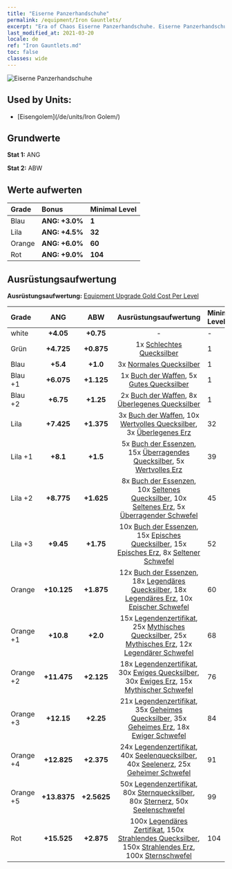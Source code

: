```yaml
---
title: "Eiserne Panzerhandschuhe"
permalink: /equipment/Iron Gauntlets/
excerpt: "Era of Chaos Eiserne Panzerhandschuhe. Eiserne Panzerhandschuhe"
last_modified_at: 2021-03-20
locale: de
ref: "Iron Gauntlets.md"
toc: false
classes: wide
---
```


  ![Eiserne Panzerhandschuhe](/images/e/e_6031.png)

## Used by Units:

* [Eisengolem](/de/units/Iron Golem/) 


## Grundwerte
 **Stat 1:** ANG

 **Stat 2:** ABW

## Werte aufwerten

  |     Grade    |   Bonus | Minimal Level | 
  |:-------------|:--------|:--------------| 
  | Blau | **ANG: +3.0%** | **1** | 
  | Lila | **ANG: +4.5%** | **32** | 
  | Orange | **ANG: +6.0%** | **60** | 
  | Rot | **ANG: +9.0%** | **104** | 


## Ausrüstungsaufwertung
 **Ausrüstungsaufwertung:** [Equipment Upgrade Gold Cost Per Level](/equipment/EquipmentUpgradeCostPerLevel/) 

  |          Grade      | ANG | ABW | Ausrüstungsaufwertung | Minimal Level |
  |:--------------------|:---------:|:---------:|:----------------:|:--------------|
  | white | **+4.05** | **+0.75** | - | - |
  | Grün | **+4.725** | **+0.875** | 1x [Schlechtes Quecksilber](/de/Items/mat_2/) | 1 |
  | Blau | **+5.4** | **+1.0** | 3x [Normales Quecksilber](/de/Items/mat_8/) | 1 |
  | Blau +1 | **+6.075** | **+1.125** | 1x [Buch der Waffen](/de/Items/mat_18/), 5x [Gutes Quecksilber](/de/Items/mat_14/) | 1 |
  | Blau +2 | **+6.75** | **+1.25** | 2x [Buch der Waffen](/de/Items/mat_25/), 8x [Überlegenes Quecksilber](/de/Items/mat_21/) | 1 |
  | Lila | **+7.425** | **+1.375** | 3x [Buch der Waffen](/de/Items/mat_32/), 10x [Wertvolles Quecksilber](/de/Items/mat_28/), 3x [Überlegenes Erz](/de/Items/mat_19/) | 32 |
  | Lila +1 | **+8.1** | **+1.5** | 5x [Buch der Essenzen](/de/Items/mat_39/), 15x [Überragendes Quecksilber](/de/Items/mat_35/), 5x [Wertvolles Erz](/de/Items/mat_26/) | 39 |
  | Lila +2 | **+8.775** | **+1.625** | 8x [Buch der Essenzen](/de/Items/mat_46/), 10x [Seltenes Quecksilber](/de/Items/mat_42/), 10x [Seltenes Erz](/de/Items/mat_40/), 5x [Überragender Schwefel](/de/Items/mat_36/) | 45 |
  | Lila +3 | **+9.45** | **+1.75** | 10x [Buch der Essenzen](/de/Items/mat_53/), 15x [Episches Quecksilber](/de/Items/mat_49/), 15x [Episches Erz](/de/Items/mat_47/), 8x [Seltener Schwefel](/de/Items/mat_43/) | 52 |
  | Orange | **+10.125** | **+1.875** | 12x [Buch der Essenzen](/de/Items/mat_60/), 18x [Legendäres Quecksilber](/de/Items/mat_56/), 18x [Legendäres Erz](/de/Items/mat_54/), 10x [Epischer Schwefel](/de/Items/mat_50/) | 60 |
  | Orange +1 | **+10.8** | **+2.0** | 15x [Legendenzertifikat](/de/Items/mat_67/), 25x [Mythisches Quecksilber](/de/Items/mat_63/), 25x [Mythisches Erz](/de/Items/mat_61/), 12x [Legendärer Schwefel](/de/Items/mat_57/) | 68 |
  | Orange +2 | **+11.475** | **+2.125** | 18x [Legendenzertifikat](/de/Items/mat_74/), 30x [Ewiges Quecksilber](/de/Items/mat_70/), 30x [Ewiges Erz](/de/Items/mat_68/), 15x [Mythischer Schwefel](/de/Items/mat_64/) | 76 |
  | Orange +3 | **+12.15** | **+2.25** | 21x [Legendenzertifikat](/de/Items/mat_81/), 35x [Geheimes Quecksilber](/de/Items/mat_77/), 35x [Geheimes Erz](/de/Items/mat_75/), 18x [Ewiger Schwefel](/de/Items/mat_71/) | 84 |
  | Orange +4 | **+12.825** | **+2.375** | 24x [Legendenzertifikat](/de/Items/mat_88/), 40x [Seelenquecksilber](/de/Items/mat_84/), 40x [Seelenerz](/de/Items/mat_82/), 25x [Geheimer Schwefel](/de/Items/mat_78/) | 91 |
  | Orange +5 | **+13.8375** | **+2.5625** | 50x [Legendenzertifikat](/de/Items/mat_95/), 80x [Sternquecksilber](/de/Items/mat_91/), 80x [Sternerz](/de/Items/mat_89/), 50x [Seelenschwefel](/de/Items/mat_85/) | 99 |
  | Rot | **+15.525** | **+2.875** | 100x [Legendäres Zertifikat](/de/Items/mat_102/), 150x [Strahlendes Quecksilber](/de/Items/mat_98/), 150x [Strahlendes Erz](/de/Items/mat_96/), 100x [Sternschwefel](/de/Items/mat_92/) | 104 |

